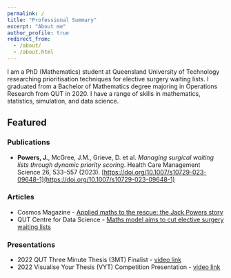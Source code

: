 ```yaml
---
permalink: /
title: "Professional Summary"
excerpt: "About me"
author_profile: true
redirect_from: 
  - /about/
  - /about.html
---
```


I am a PhD (Mathematics) student at Queensland University of Technology researching prioritisation techniques for elective surgery waiting lists. I graduated from a Bachelor of Mathematics degree majoring in Operations Research from QUT in 2020. I have a range of skills in mathematics, statistics, simulation, and data science.


## Featured

### Publications
* **Powers, J.**, McGree, J.M., Grieve, D. et al. *Managing surgical waiting lists through dynamic priority scoring*. Health Care Management Science 26, 533–557 (2023). [https://doi.org/10.1007/s10729-023-09648-1](https://doi.org/10.1007/s10729-023-09648-1)

### Articles
* Cosmos Magazine - [Applied maths to the rescue: the Jack Powers story](https://cosmosmagazine.com/cosmos-studio/applied-maths-to-the-rescue-the-jack-powers-story/) 
* QUT Centre for Data Science - [Maths model aims to cut elective surgery waiting lists](https://research.qut.edu.au/qutcds/2023/06/30/maths-model-elective-surgery/)

### Presentations
* 2022 QUT Three Minute Thesis (3MT) Finalist - [video link](https://www.youtube.com/watch?v=mMsUbdwGcnM)
* 2022 Visualise Your Thesis (VYT) Competition Presentation - [video link](https://www.youtube.com/watch?v=nfhS3j-66OU)

